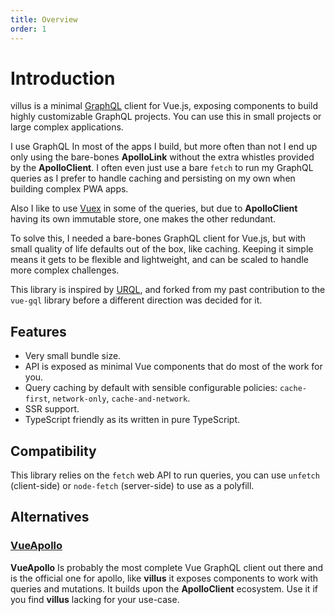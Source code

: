 ```yaml
---
title: Overview
order: 1
---
```


# Introduction

villus is a minimal [GraphQL](https://graphql.org/) client for Vue.js, exposing components to build highly customizable GraphQL projects. You can use this in small projects or large complex applications.

I use GraphQL In most of the apps I build, but more often than not I end up only using the bare-bones **ApolloLink** without the extra whistles provided by the **ApolloClient**. I often even just use a bare `fetch` to run my GraphQL queries as I prefer to handle caching and persisting on my own when building complex PWA apps.

Also I like to use [Vuex](https://vuex.vuejs.org/) in some of the queries, but due to **ApolloClient** having its own immutable store, one makes the other redundant.

To solve this, I needed a bare-bones GraphQL client for Vue.js, but with small quality of life defaults out of the box, like caching. Keeping it simple means it gets to be flexible and lightweight, and can be scaled to handle more complex challenges.

This library is inspired by [URQL](https://github.com/FormidableLabs/urql), and forked from my past contribution to the `vue-gql` library before a different direction was decided for it.

## Features

- Very small bundle size.
- API is exposed as minimal Vue components that do most of the work for you.
- Query caching by default with sensible configurable policies: `cache-first`, `network-only`, `cache-and-network`.
- SSR support.
- TypeScript friendly as its written in pure TypeScript.

## Compatibility

This library relies on the `fetch` web API to run queries, you can use `unfetch` (client-side) or `node-fetch` (server-side) to use as a polyfill.

## Alternatives

### [VueApollo](https://github.com/vue/vue-apollo)

**VueApollo** Is probably the most complete Vue GraphQL client out there and is the official one for apollo, like **villus** it exposes components to work with queries and mutations. It builds upon the **ApolloClient** ecosystem. Use it if you find **villus** lacking for your use-case.
